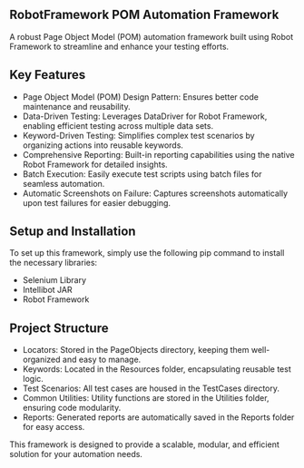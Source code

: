 ## RobotFramework POM Automation Framework
A robust Page Object Model (POM) automation framework built using Robot Framework to streamline and enhance your testing efforts.

## Key Features
- Page Object Model (POM) Design Pattern: Ensures better code maintenance and reusability.
- Data-Driven Testing: Leverages DataDriver for Robot Framework, enabling efficient testing across multiple data sets.
- Keyword-Driven Testing: Simplifies complex test scenarios by organizing actions into reusable keywords.
- Comprehensive Reporting: Built-in reporting capabilities using the native Robot Framework for detailed insights.
- Batch Execution: Easily execute test scripts using batch files for seamless automation.
- Automatic Screenshots on Failure: Captures screenshots automatically upon test failures for easier debugging.

## Setup and Installation
To set up this framework, simply use the following pip command to install the necessary libraries:

- Selenium Library
- Intellibot JAR
- Robot Framework

## Project Structure
- Locators: Stored in the PageObjects directory, keeping them well-organized and easy to manage.
- Keywords: Located in the Resources folder, encapsulating reusable test logic.
- Test Scenarios: All test cases are housed in the TestCases directory.
- Common Utilities: Utility functions are stored in the Utilities folder, ensuring code modularity.
- Reports: Generated reports are automatically saved in the Reports folder for easy access.

This framework is designed to provide a scalable, modular, and efficient solution for your automation needs.

